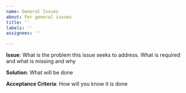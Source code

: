 ```yaml
---
name: General Issues
about: For general issues
title: ''
labels: ''
assignees: ''

---
```


**Issue**: What is the problem this issue seeks to address. What is required and what is missing and why

**Solution**: What will be done

**Acceptance Criteria**: How will you know it is done
